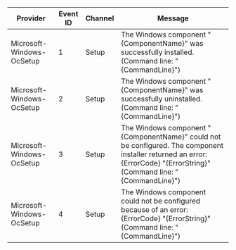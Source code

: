 Provider                   |  Event ID  |  Channel  |  Message
---------------------------|------------|-----------|--------------------------------------------------------------------------------------------------------------------------------------------------------------------------
Microsoft-Windows-OcSetup  |  1         |  Setup    |  The Windows component "{ComponentName}" was successfully installed. (Command line: "{CommandLine}")
Microsoft-Windows-OcSetup  |  2         |  Setup    |  The Windows component "{ComponentName}" was successfully uninstalled. (Command line: "{CommandLine}")
Microsoft-Windows-OcSetup  |  3         |  Setup    |  The Windows component "{ComponentName}" could not be configured.  The component installer returned an error: {ErrorCode} "{ErrorString}" (Command line: "{CommandLine}")
Microsoft-Windows-OcSetup  |  4         |  Setup    |  The Windows component could not be configured because of an error: {ErrorCode} "{ErrorString}" (Command line: "{CommandLine}")